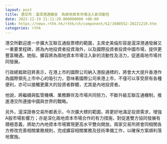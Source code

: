 ```yaml
---
layout: post
title: 港交所：滬深港通擴容　為兩地資本市場注入新流動性
date: 2022-12-19 21:11:29.000000000 +08:00
link: https://news.rthk.hk/rthk/ch/component/k2/1680552-20221219.htm
categories: rthk
---
```


港交所歡迎進一步擴大互聯互通股票標的範圍，主席史美倫形容是滬深港通發展又一重要里程碑，將為內地投資者投資海外，以及國際投資者投資中國市場，提供更豐富機遇。她指，擴容將為兩地資本市場注入新的流動性及活力，促進兩地市場共同發展。

行政總裁歐冠昇表示，在港上市的國際公司納入港股通標的，將會大大提升香港作為國際領先上市中心的吸引力，意味著國際公司來港上市，不僅可以享受原有各種便利，亦可以接觸更廣大的投資者群體，尤其是內地投資者。

他說，將繼續與監管機構、業務夥伴及市場共同努力，不斷升級互聯互通機制，推進港交所連接中國與世界的戰略。

另外，滬深證券交易所都表示，今次擴大標的範圍，將更好地滿足投資需求，增強A股市場影響力；亦是深化兩地資本市場合作的有力措施，對促進雙方協同發展有積極意義，將助力內地資本市場實現更高水平雙向開放。兩家交易所將會同相關各方修改完善相關業務規則，完成擴容相關業務及技術準備工作，以確保方案順利落地實施。

